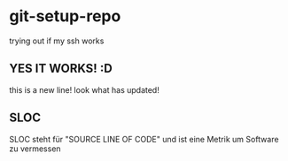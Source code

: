 # git-setup-repo
trying out if my ssh works

## YES IT WORKS! :D

this is a new line! look what has updated!

SLOC
--------

SLOC steht für "SOURCE LINE OF CODE" und ist eine Metrik um Software zu vermessen
